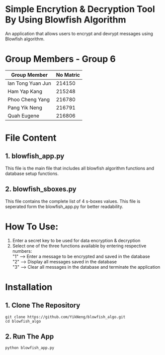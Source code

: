 # Simple Encrytion & Decryption Tool By Using Blowfish Algorithm

An application that allows users to encrypt and devrypt messages using Blowfish algorithm.

# Group Members - Group 6

| Group Member  | No Matric |
| ------------- | ------------- |
| Ian Tong Yuan Jun  | 214150  |
| Ham Yap Kang   | 215248  |
| Phoo Cheng Yang    | 216780  |
| Pang Yik Neng     | 216791  |
| Quah Eugene | 216806  |

# File Content
## 1. blowfish_app.py
This file is the main file that includes all blowfish algorithm functions and database setup functions.

## 2. blowfish_sboxes.py
This file contains the complete list of 4 s-boxes values. This file is seperated form the blowfish_app.py for better readability.

# How To Use:
1. Enter a secret key to be used for data encryption & decryption
2. Select one of the three functions available by entering respective numbers:<br />
   "1" --> Enter a message to be encrypted and saved in the database <br />
   "2" --> Display all messages saved in the database <br />
   "3" --> Clear all messages in the database and terminate the application <br />

# Installation
## 1. Clone The Repository
```
git clone https://github.com/YikNeng/blowfish_algo.git
cd blowfish_algo
```


## 2. Run The App
```
python blowfish_app.py
```
